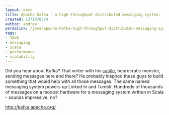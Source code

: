 ```yaml
---
layout: post
title: Apache Kafka - a high-throughput distributed messaging system.
created: 1371070324
author: andrew
permalink: /java/apache-kafka-high-throughput-distributed-messaging-system
tags:
- JAVA
- messaging
- Scala
- performance
- scalability
---
```

<p>Did you hear about Kafka? That writer with his <a href="http://en.wikipedia.org/wiki/The_Castle_(novel)">castle</a>, beurocratic monster, sending messages here and there? He probably inspired these guys to build something that would help with all those messages. The same named messaging system powers up Linked In and Tumblr. Hundreds of thousands of messages on a modest hardware for a messaging system written in Scala - sounds impressive, no?</p>
<p><a href="http://kafka.apache.org/">http://kafka.apache.org/</a></p>

